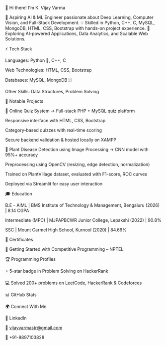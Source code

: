 👋 Hi there! I'm K. Vijay Varma

🚀 Aspiring AI & ML Engineer passionate about Deep Learning, Computer Vision, and Full-Stack Development.
💡 Skilled in Python, C++, C, MySQL, MongoDB, HTML, CSS, Bootstrap with hands-on project experience.
🔎 Exploring AI-powered Applications, Data Analytics, and Scalable Web Solutions.

⚡ Tech Stack

Languages: Python 🐍, C++, C

Web Technologies: HTML, CSS, Bootstrap

Databases: MySQL, MongoDB 🗄️

Other Skills: Data Structures, Problem Solving

🌟 Notable Projects

📝 Online Quiz System → Full-stack PHP + MySQL quiz platform

Responsive interface with HTML, CSS, Bootstrap

Category-based quizzes with real-time scoring

Secure backend validation & hosted locally on XAMPP

🌱 Plant Disease Detection using Image Processing → CNN model with 95%+ accuracy

Preprocessing using OpenCV (resizing, edge detection, normalization)

Trained on PlantVillage dataset, evaluated with F1-score, ROC curves

Deployed via Streamlit for easy user interaction

🎓 Education

B.E – AIML | BMS Institute of Technology & Management, Bengaluru (2026) | 8.14 CGPA

Intermediate (MPC) | MJPAPBCWR Junior College, Lepakshi (2022) | 90.8%

SSC | Mount Carmel High School, Kurnool (2020) | 84.66%

📜 Certificates

🏅 Getting Started with Competitive Programming – NPTEL

🏆 Programming Profiles

⭐ 5-star badge in Problem Solving on HackerRank

💻 Solved 200+ problems on LeetCode, HackerRank & Codeforces

📊 GitHub Stats




🌍 Connect With Me

💼 LinkedIn

📧 vijayvarmastr@gmail.com

📱 +91-8897103828
